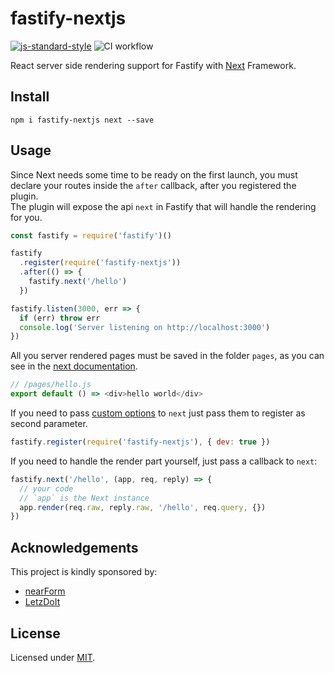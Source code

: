 # fastify-nextjs

[![js-standard-style](https://img.shields.io/badge/code%20style-standard-brightgreen.svg?style=flat)](http://standardjs.com/)  ![CI workflow](https://github.com/fastify/fastify-nextjs/workflows/CI%20workflow/badge.svg)

React server side rendering support for Fastify with [Next](https://github.com/zeit/next.js/#custom-server-and-routing) Framework.

## Install
```
npm i fastify-nextjs next --save
```

## Usage
Since Next needs some time to be ready on the first launch, you must declare your routes inside the `after` callback, after you registered the plugin.  
The plugin will expose the api `next` in Fastify that will handle the rendering for you.  
```js
const fastify = require('fastify')()

fastify
  .register(require('fastify-nextjs'))
  .after(() => {
    fastify.next('/hello')
  })

fastify.listen(3000, err => {
  if (err) throw err
  console.log('Server listening on http://localhost:3000')
})
```

All you server rendered pages must be saved in the folder `pages`, as you can see in the [next documentation](https://github.com/zeit/next.js/#custom-server-and-routing).
```js
// /pages/hello.js
export default () => <div>hello world</div>
```
If you need to pass [custom options](https://github.com/zeit/next.js/#custom-configuration) to `next` just pass them to register as second parameter.
```js
fastify.register(require('fastify-nextjs'), { dev: true })
```

If you need to handle the render part yourself, just pass a callback to `next`:
```js
fastify.next('/hello', (app, req, reply) => {
  // your code
  // `app` is the Next instance
  app.render(req.raw, reply.raw, '/hello', req.query, {})
})
```
## Acknowledgements

This project is kindly sponsored by:
- [nearForm](http://nearform.com)
- [LetzDoIt](http://www.letzdoitapp.com/)

## License

Licensed under [MIT](./LICENSE).

